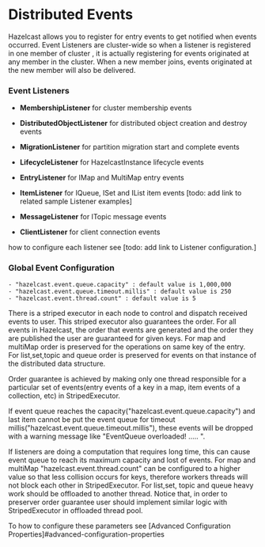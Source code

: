 
# Distributed Events

Hazelcast allows you to register for entry events to get notified when events occurred. Event Listeners are cluster-wide so when a listener is registered in one member of cluster , it is actually registering for events originated at any member in the cluster. When a new member joins, events originated at the new member will also be delivered. 

### Event Listeners

-   **MembershipListener** for cluster membership events

-   **DistributedObjectListener** for distributed object creation and destroy events

-   **MigrationListener** for partition migration start and complete events

-   **LifecycleListener** for HazelcastInstance lifecycle events

-   **EntryListener** for IMap and MultiMap entry events

-   **ItemListener** for IQueue, ISet and IList item events [todo: add link to related sample Listener examples]

-   **MessageListener** for ITopic message events

-   **ClientListener** for client connection events 


how to configure each listener see [todo: add link to Listener configuration.]


### Global Event Configuration

    - "hazelcast.event.queue.capacity" : default value is 1,000,000
    - "hazelcast.event.queue.timeout.millis" : default value is 250
    - "hazelcast.event.thread.count" : default value is 5


There is a striped executor in each node to control and dispatch received events to user. This striped executor
also guarantees the order. For all events in Hazelcast, the order that events are generated and the order they are
published the user are guaranteed for given keys. For map and multiMap order is preserved for the operations on
same key of the entry. For list,set,topic and queue order is preserved for events on that instance of the distributed
data structure.

Order guarantee is achieved by making only one thread responsible for a particular set of events(entry events of a key
in a map, item events of a collection,  etc) in StripedExecutor.

If event queue reaches the capacity("hazelcast.event.queue.capacity") and last item  cannot be put the event queue
for timeout millis("hazelcast.event.queue.timeout.millis"), these events will be dropped with a warning message like
"EventQueue overloaded! ..... ".

If listeners are doing a computation that requires long time, this can cause event queue to reach its maximum capacity
and lost of events. For map and multiMap "hazelcast.event.thread.count" can be configured to a higher value so that
less collision occurs for keys, therefore workers threads will not block each other in StripedExecutor. For list,set,
topic and queue heavy work should be offloaded to another thread. Notice that, in order to preserver order guarantee
user should implement similar logic with StripedExecutor in offloaded thread pool. 

To how to configure these parameters see [Advanced Configuration Properties]#advanced-configuration-properties
